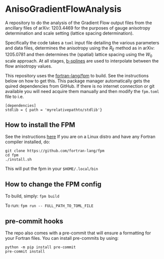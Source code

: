 # AnisoGradientFlowAnalysis
A repository to do the analysis of the Gradient Flow output files from the ancillary files of arXiv: 1203.4469 for the purposes of gauge anisotropy determination and scale setting (lattice spacing determination).

Specifically the code takes a `toml` input file detailing the various parameters and data files, determines the anisotropy using the $R_E$ method as in arXiv: 1205.0781 and then determines the (spatial) lattice spacing using the $W_0$ scale approach. At all stages, [b-splines](https://github.com/jacobwilliams/bspline-fortran) are used to interpolate between the flow anisotropy values.



This repository uses the [fortran-lang/fpm](https://github.com/fortran-lang/fpm) to build. See the instructions below on how to get this. This package manager automatically gets the quired dependencies from GitHub. If there is no internet connection or git available you will need acquire them manually and then modify the `fpm.toml` file to i.e.
```
[dependencies]
stdlib = { path = 'myrelativepathto/stdlib'}
```


## How to install the FPM

See the instructions [here](https://fpm.fortran-lang.org/install/index.html)
If you are on a Linux distro and have any Fortran compiler installed, do:
```
git clone https://github.com/fortran-lang/fpm
cd fpm
./install.sh
```

This will put the fpm in your `$HOME/.local/bin`

## How to change the FPM config

To build, simply: `fpm build`


To run: `fpm run -- FULL_PATH_TO_TOML_FILE`



## pre-commit hooks

The repo also comes with a pre-commit that will ensure a formatting for your Fortran files. You can install pre-commits by using:

```
python -m pip install pre-commit
pre-commit install
```
